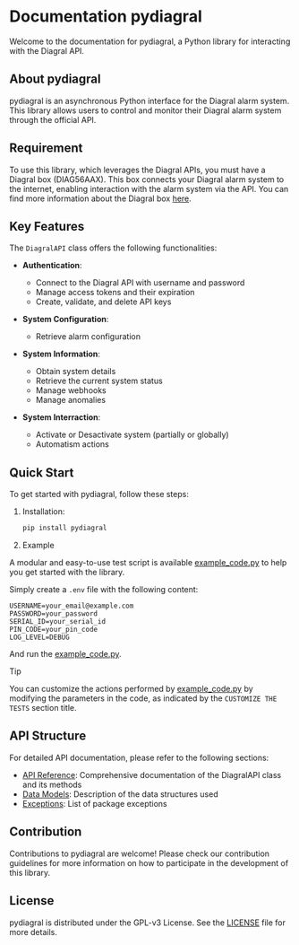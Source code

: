 # Documentation pydiagral

Welcome to the documentation for pydiagral, a Python library for interacting with the Diagral API.

## About pydiagral

pydiagral is an asynchronous Python interface for the Diagral alarm system. This library allows users to control and monitor their Diagral alarm system through the official API.

## Requirement

To use this library, which leverages the Diagral APIs, you must have a Diagral box (DIAG56AAX). This box connects your Diagral alarm system to the internet, enabling interaction with the alarm system via the API. You can find more information about the Diagral box [here](https://www.diagral.fr/commande/box-alerte-et-pilotage).

## Key Features

The `DiagralAPI` class offers the following functionalities:

- **Authentication**:

  - Connect to the Diagral API with username and password
  - Manage access tokens and their expiration
  - Create, validate, and delete API keys

- **System Configuration**:

  - Retrieve alarm configuration

- **System Information**:

  - Obtain system details
  - Retrieve the current system status
  - Manage webhooks
  - Manage anomalies

- **System Interraction**:
  - Activate or Desactivate system (partially or globally)
  - Automatism actions

## Quick Start

To get started with pydiagral, follow these steps:

1. Installation:

   ```bash
   pip install pydiagral
   ```

2. Example

A modular and easy-to-use test script is available [example_code.py](https://github.com/mguyard/pydiagral/blob/main/example_code.py) to help you get started with the library.

Simply create a `.env` file with the following content:

```properties
USERNAME=your_email@example.com
PASSWORD=your_password
SERIAL_ID=your_serial_id
PIN_CODE=your_pin_code
LOG_LEVEL=DEBUG
```

And run the [example_code.py](https://github.com/mguyard/pydiagral/blob/main/example_code.py).

> [!TIP]
>
> You can customize the actions performed by [example_code.py](https://github.com/mguyard/pydiagral/blob/main/example_code.py) by modifying the parameters in the code, as indicated by the `CUSTOMIZE THE TESTS` section title.

## API Structure

For detailed API documentation, please refer to the following sections:

- [API Reference](api.md): Comprehensive documentation of the DiagralAPI class and its methods
- [Data Models](models.md): Description of the data structures used
- [Exceptions](exceptions.md): List of package exceptions

## Contribution

Contributions to pydiagral are welcome! Please check our contribution guidelines for more information on how to participate in the development of this library.

## License

pydiagral is distributed under the GPL-v3 License. See the [LICENSE](https://github.com/mguyard/pydiagral/blob/main/LICENSE) file for more details.
